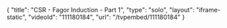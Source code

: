 {
    "title": "CSR - Fagor Induction - Part 1",
    "type": "solo",
    "layout": "iframe-static",
    "videoId": "111180184",
    "url": "\/tvpembed\/111180184"
}